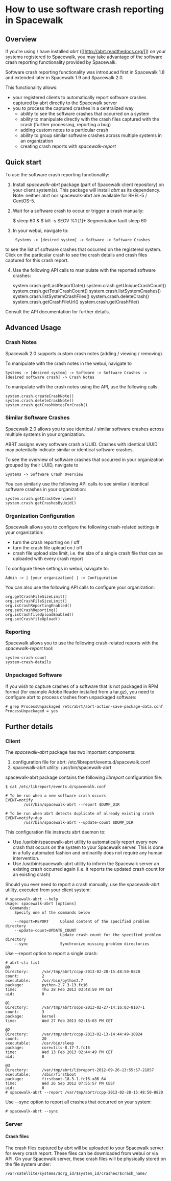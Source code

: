 # How to use software crash reporting in Spacewalk

## Overview




If you're using / have installed *abrt* ([[http://abrt.readthedocs.org/]]) on your systems registered to Spacewalk, you may take advantage
of the software crash reporting functionality provided by Spacewalk.

Software crash reporting functionality was introduced first in Spacewalk 1.8 and extended later in Spacewalk 1.9 and Spacewalk 2.0.

This functionality allows:

* your registered clients to automatically report software crashes captured by abrt directly to the Spacewalk server
* you to process the captured crashes in a centralized way
  * ability to see the software crashes that occurred on a system
  * ability to manipulate directly with the crash files captured with the crash (further processing, reporting a bug)
  * adding custom notes to a particular crash
  * ability to group similar software crashes across multiple systems in an organization
  * creating crash reports with _spacewalk-report_
## Quick start



To use the software crash reporting functionality:

1. Install _spacewalk-abrt_ package (part of Spacewalk client repository) on your client system(s). This package will install _abrt_ as its dependency. Note: neither abrt nor spacewalk-abrt are available for RHEL-5 / CentOS-5.

2. Wait for a software crash to occur or trigger a crash manually:

    $ sleep 60 &
    $ kill -s SEGV %1
    [1]+  Segmentation fault      sleep 60

3. In your webui, navigate to:

        Systems -> [desired system] -> Software -> Software Crashes

to see the list of software crashes that occurred on the registered system. Click on the particular crash to see the crash details and crash files captured for this crash report.

4. Use the following API calls to manipulate with the reported software crashes:

    system.crash.getLastReportDate()
    system.crash.getUniqueCrashCount()
    system.crash.getTotalCrashCount()
    system.crash.listSystemCrashes()
    system.crash.listSystemCrashFiles()
    system.crash.deleteCrash()
    system.crash.getCrashFileUrl()
    system.crash.getCrashFile()

Consult the API documentation for further details.
## Advanced Usage

### Crash Notes




Spacewalk 2.0 supports custom crash notes (adding / viewing / removing).

To manipulate with the crash notes in the webui, navigate to

    Systems -> [desired system] -> Software -> Software Crashes -> [desired software crash] -> Crash Notes

To manipulate with the crash notes using the API, use the following calls:

    system.crash.createCrashNote()
    system.crash.deleteCrashNote()
    system.crash.getCrashNotesForCrash()
### Similar Software Crashes



Spacewalk 2.0 allows you to see identical / similar software crashes across multiple systems in your organization.

ABRT assigns every software crash a UUID. Crashes with identical UUID may potentially indicate similar or identical software crashes.

To see the overview of software crashes that occurred in your organization grouped by their UUID, navigate to

    Systems -> Software Crash Overview

You can similarly use the following API calls to see similar / identical software crashes in your organization:

    system.crash.getCrashOverview()
    system.crash.getCrashesByUuid()
### Organization Configuration



Spacewalk allows you to configure the following crash-related settings in your organization:

* turn the crash reporting on / off
* turn the crash file upload on / off
* crash file upload size limit, i.e. the size of a single crash file that can be uploaded with every crash report 

To configure these settings in webui, navigate to:

    Admin -> | [your organization] | -> Configuration

You can also use the following API calls to configure your organization:

    org.getCrashFileSizeLimit()
    org.setCrashFileSizeLimit()
    org.isCrashReportingEnabled()
    org.setCrashReporting()
    org.isCrashfileUploadEnabled()
    org.setCrashfileUpload()
### Reporting



Spacewalk allows you to use the following crash-related reports with the _spacewalk-report_ tool:

    system-crash-count
    system-crash-details
### Unpackaged Software



If you wish to capture crashes of a software that is not packaged in RPM format (for example Adobe Reader installed from a tar.gz), you need to configure abrt to process crashes from unpackaged software:

    # grep ProcessUnpackaged /etc/abrt/abrt-action-save-package-data.conf 
    ProcessUnpackaged = yes
## Further details

### Client




The _spacewalk-abrt_ package has two important components:
1. configuration file for abrt: /etc/libreport/events.d/spacewalk.conf
2. spacewalk-abrt utility: /usr/bin/spacewalk-abrt

spacewalk-abrt package contains the following _libreport_ configuration file:


    $ cat /etc/libreport/events.d/spacewalk.conf
    
    # To be run when a new software crash occurs
    EVENT=notify
            /usr/bin/spacewalk-abrt --report $DUMP_DIR
    
    # To be run when abrt detects duplicate of already existing crash
    EVENT=notify-dup
            /usr/bin/spacewalk-abrt --update-count $DUMP_DIR
    

This configuration file instructs abrt daemon to:

* Use /usr/bin/spacewalk-abrt utility to automatically report every new crash that occurs on the system to your Spacewalk server. This is done in a fully automated fashion and ordinarilly does not require any human intervention.
* Use /usr/bin/spacewalk-abrt utility to inform the Spacewalk server an existing crash occurred again (i.e. it reports the updated crash count for an existing crash)

Should you ever need to report a crash manually, use the spacewalk-abrt utility, executed from your client system:

    # spacewalk-abrt --help
    Usage: spacewalk-abrt [options]
      Commands:
        Specify one of the commands below
    
        --report=REPORT     Upload content of the specified problem directory
        --update-count=UPDATE_COUNT
                            Update crash count for the specified problem directory
        --sync              Synchronize missing problem directories

Use --report option to report a single crash:

    # abrt-cli list
    @0
    Directory:      /var/tmp/abrt/ccpp-2013-02-28-15:48:50-8820
    count:          2
    executable:     /usr/bin/python2.7
    package:        python-2.7.3-13.fc16
    time:           Thu 28 Feb 2013 03:48:50 PM CET
    uid:            0
    
    @1
    Directory:      /var/tmp/abrt/oops-2013-02-27-14:16:03-8107-1
    count:          3
    package:        kernel
    time:           Wed 27 Feb 2013 02:16:03 PM CET
    
    @2
    Directory:      /var/tmp/abrt/ccpp-2013-02-13-14:44:49-10924
    count:          20
    executable:     /usr/bin/sleep
    package:        coreutils-8.17-7.fc16
    time:           Wed 13 Feb 2013 02:44:49 PM CET
    uid:            0
    
    @3
    Directory:      /var/tmp/abrt/libreport-2012-09-26-13:55:57-21857
    executable:     /sbin/firstboot
    package:        firstboot-18.3-1.fc16.x86_64
    time:           Wed 26 Sep 2012 07:55:57 PM CEST
    uid:            0
    # spacewalk-abrt --report /var/tmp/abrt/ccpp-2013-02-28-15:48:50-8820

Use --sync option to report all crashes that occurred on your system:

    # spacewalk-abrt --sync
### Server

#### Crash files




The crash files captured by abrt will be uploaded to your Spacewalk server for every crash report. These files can be downloaded from webui or via API. On your Spacewalk server, these crash files will be physically stored
on the file system under:

    /var/satellite/systems/$org_id/$system_id/crashes/$crash_name/
